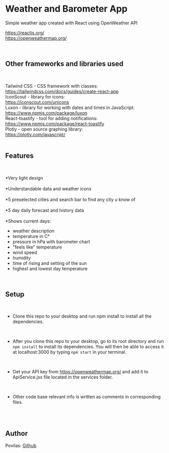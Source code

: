 # Weather and Barometer App

Simple weather app created with React using OpenWeather API

https://reactjs.org/ \
https://openweathermap.org/

<br />

## Other frameworks and libraries used
<br/>

Tailwind CSS - CSS framework with classes:<br/>   https://tailwindcss.com/docs/guides/create-react-app
<br/>
IconScout - library for icons:<br/>      https://iconscout.com/unicons
<br/>
Luxon - library for working with dates and times in JavaScript:<br/>          https://www.npmjs.com/package/luxon
<br/>
React-toastify - tool for adding notifications:<br/> https://www.npmjs.com/package/react-toastify
<br/>
Plotly - open source graphing library:<br/>        https://plotly.com/javascript/
<br/>
<br/>

## Features
<br/>

*Very light design <br/>
<br/>
*Understandable data and weather icons <br/>
 <br/>
*5 preselected cities and search bar to find any city u know of<br/>
<br/>
*5 day daily forecast and history data <br/>
<br/>
*Shows current days:
* weather description
* temperature in C°
* pressure in hPa with barometer chart
* "feels like" temperature
* wind speed
* humidity
* time of rising and setting of the sun
* highest and lowest day temperature


<br/>


## Setup
<br/>

* Clone this repo to your desktop and run npm install to install all the dependencies.
<br/>

* After you clone this repo to your desktop, go to its root directory and run `npm install` to install its dependencies. You will then be able to access it at localhost:3000 by typing `npm start` in your terminal.
<br/>

* Get your API key from https://openweathermap.org/ and add it to ApiService.jsx file located in the services folder.
<br/>

* Other code base relevant info is written as comments in corresponding files.

<br/>
<br/>

## Author

Povilas: [Github](https://github.com/neigiamasJonas)